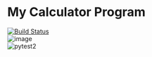 # My Calculator Program
[![Build Status](https://app.travis-ci.com/tlr24/calc_project.svg?branch=main)](https://app.travis-ci.com/tlr24/calc_project)  
![image](https://user-images.githubusercontent.com/70588311/145663050-92fc2b6e-8723-4eec-b998-ed2127b30311.png)  
![pytest2](https://user-images.githubusercontent.com/70588311/143786059-e15089f7-d83d-4e38-8bb3-f3282d5444a8.jpg)  
